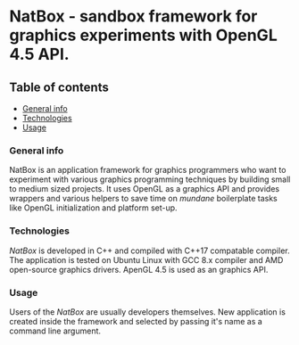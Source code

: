 # NatBox - sandbox framework for graphics experiments with OpenGL 4.5 API.
## Table of contents
* [General info](#general-info)
* [Technologies](#technologies)
* [Usage](#usage)
### General info
NatBox is an application framework for graphics programmers who want to experiment with various graphics programming techniques by
building small to medium sized projects. It uses OpenGL as a graphics API and provides wrappers and various helpers to save time on *mundane* boilerplate tasks
like OpenGL initialization and platform set-up. 
### Technologies
*NatBox* is developed in C++ and compiled with C++17 compatable compiler.
The application is tested on Ubuntu Linux with GCC 8.x compiler and AMD open-source graphics drivers.
ApenGL 4.5 is used as an graphics API. 
### Usage
Users of the *NatBox* are usually developers themselves. New application is created inside the framework and selected by passing it's name
as a command line argument. 